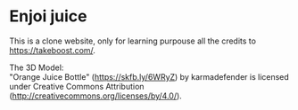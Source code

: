 # Enjoi juice


This is a clone website, only for learning purpouse all the credits  to https://takeboost.com/.


The 3D Model: <br>
"Orange Juice Bottle" (https://skfb.ly/6WRyZ) by karmadefender is licensed under Creative Commons Attribution (http://creativecommons.org/licenses/by/4.0/).




